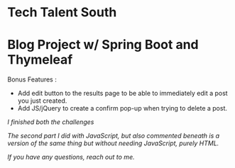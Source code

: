 # Tech Talent South
# Blog Project w/ Spring Boot and Thymeleaf

Bonus Features :
* Add edit button to the results page to be able to immediately edit a post you just created.
* Add JS/jQuery to create a confirm pop-up when trying to delete a post.

*I finished both the challenges*

*The second part I did with JavaScript, but also commented beneath is a version of the same thing but without needing JavaScript, purely HTML.*

*If you have any questions, reach out to me.*